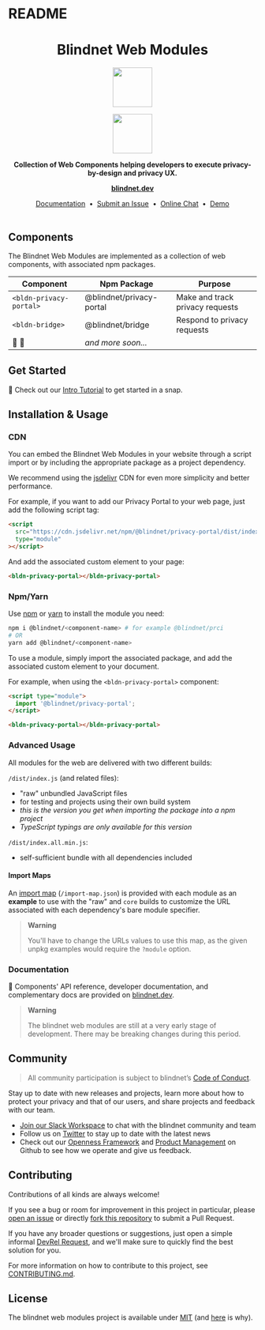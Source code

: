 # README

<h1 align="center">
  Blindnet Web Modules
</h1>

<p align=center><img src="https://user-images.githubusercontent.com/7578400/163277439-edd00509-1d1b-4565-a0d3-49057ebeb92a.png#gh-light-mode-only" height="80" /></p>
<p align=center><img src="https://user-images.githubusercontent.com/7578400/163549893-117bbd70-b81a-47fd-8e1f-844911e48d68.png#gh-dark-mode-only" height="80" /></p>

<p align="center">
  <strong>Collection of Web Components helping developers to execute privacy-by-design and privacy UX.</strong>
</p>

<p align="center">
  <a href="https://blindnet.dev"><strong>blindnet.dev</strong></a>
</p>

<p align="center">
  <a href="https://blindnet.dev/docs">Documentation</a>
  &nbsp;•&nbsp;
  <a href="https://github.com/blindnet-io/{project-short-name}/issues">Submit an Issue</a>
  &nbsp;•&nbsp;
  <a href="https://join.slack.com/t/blindnet/shared_invite/zt-1arqlhqt3-A8dPYXLbrnqz1ZKsz6ItOg">Online Chat</a>
  &nbsp;•&nbsp;
  <a href="https://pc4w.blindnet.dev/demos/modules/basic">Demo</a>
  <br>
  <br>
</p>

## Components

The Blindnet Web Modules are implemented as a collection of web components, with associated npm packages.

| Component               | Npm Package              | Purpose                         |
| ----------------------- | ------------------------ | ------------------------------- |
| `<bldn-privacy-portal>` | @blindnet/privacy-portal | Make and track privacy requests |
| `<bldn-bridge>`         | @blindnet/bridge         | Respond to privacy requests     |
| 🚧 👷                   | _and more soon..._       |                                 |

## Get Started

:rocket: Check out our [Intro Tutorial](https://blindnet.dev/docs/tutorials/intro/) to get started in a snap.

## Installation & Usage

### CDN

You can embed the Blindnet Web Modules in your website through a script import or by including the appropriate package as a project dependency.

We recommend using the [jsdelivr](https://www.jsdelivr.com/) CDN for even more simplicity and better performance.

For example, if you want to add our Privacy Portal to your web page, just add the following script tag:

```html
<script
  src="https://cdn.jsdelivr.net/npm/@blindnet/privacy-portal/dist/index.all.min.js"
  type="module"
></script>
```

And add the associated custom element to your page:

```html
<bldn-privacy-portal></bldn-privacy-portal>
```

### Npm/Yarn

Use [npm][npm] or [yarn][yarn] to install the module you need:

```bash
npm i @blindnet/<component-name> # for example @blindnet/prci
# OR
yarn add @blindnet/<component-name>
```

To use a module, simply import the associated package, and add the associated custom element to your document.

For example, when using the `<bldn-privacy-portal>` component:

```html
<script type="module">
  import '@blindnet/privacy-portal';
</script>

<bldn-privacy-portal></bldn-privacy-portal>
```

### Advanced Usage

All modules for the web are delivered with two different builds:

`/dist/index.js` (and related files):

- "raw" unbundled JavaScript files
- for testing and projects using their own build system
- _this is the version you get when importing the package into a npm project_
- _TypeScript typings are only available for this version_

`/dist/index.all.min.js`:

- self-sufficient bundle with all dependencies included

#### Import Maps

An [import map](https://github.com/WICG/import-maps) (`/import-map.json`) is provided with each module as an **example** to use with the "raw" and `core` builds to customize the URL associated with each dependency's bare module specifier.

> **Warning**
>
> You'll have to change the URLs values to use this map, as the given unpkg examples would require the `?module` option.

### Documentation

📑 Components' API reference, developer documentation, and complementary docs are provided on [blindnet.dev](https://blindnet.dev/docs/interfaces/).

> **Warning**
>
> The blindnet web modules are still at a very early stage of development. There may be breaking changes during this period.

## Community

> All community participation is subject to blindnet’s [Code of Conduct][coc].

Stay up to date with new releases and projects, learn more about how to protect your privacy and that of our users, and share projects and feedback with our team.

- [Join our Slack Workspace][chat] to chat with the blindnet community and team
- Follow us on [Twitter][twitter] to stay up to date with the latest news
- Check out our [Openness Framework][openness] and [Product Management][product] on Github to see how we operate and give us feedback.

## Contributing

Contributions of all kinds are always welcome!

If you see a bug or room for improvement in this project in particular, please [open an issue][new-issue] or directly [fork this repository][fork] to submit a Pull Request.

If you have any broader questions or suggestions, just open a simple informal [DevRel Request][request], and we'll make sure to quickly find the best solution for you.

For more information on how to contribute to this project, see [CONTRIBUTING.md](./CONTRIBUTING.md).

## License

The blindnet web modules project is available under [MIT][license] (and [here](https://github.com/blindnet-io/openness-framework/blob/main/docs/decision-records/DR-0001-oss-license.md) is why).

<!-- project's URLs -->

[new-issue]: https://github.com/blindnet-io/privacy-components-web/issues/new/choose
[fork]: https://github.com/blindnet-io/privacy-components-web/fork

<!-- Tools -->

[npm]: https://docs.npmjs.com/
[yarn]: https://yarnpkg.com/

<!-- common URLs -->

[openness]: https://github.com/blindnet-io/openness-framework
[product]: https://github.com/blindnet-io/product-management
[request]: https://github.com/blindnet-io/devrel-management/issues/new?assignees=noelmace&labels=request%2Ctriage&template=request.yml&title=%5BRequest%5D%3A+
[chat]: https://join.slack.com/t/blindnet/shared_invite/zt-1arqlhqt3-A8dPYXLbrnqz1ZKsz6ItOg
[twitter]: https://twitter.com/blindnet_io
[license]: LICENSE
[coc]: https://github.com/blindnet-io/openness-framework/blob/main/CODE_OF_CONDUCT.md
